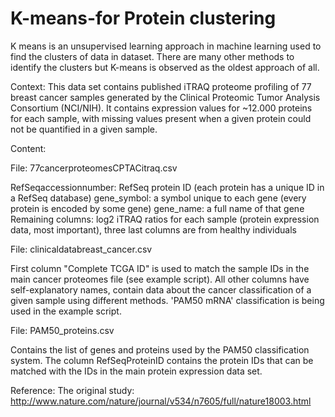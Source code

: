 # K-means-for Protein clustering 
K means is an unsupervised learning approach in machine learning used to find the clusters of data in dataset. There are many other methods to identify the clusters but K-means is observed as the oldest approach of all.

Context:
This data set contains published iTRAQ proteome profiling of 77 breast cancer samples generated by the Clinical Proteomic Tumor Analysis Consortium (NCI/NIH). It contains expression values for ~12.000 proteins for each sample, with missing values present when a given protein could not be quantified in a given sample.

Content:

File: 77cancerproteomesCPTACitraq.csv

RefSeqaccessionnumber: RefSeq protein ID (each protein has a unique
ID in a RefSeq database)
gene_symbol: a symbol unique to each gene (every protein is encoded
by some gene)
gene_name: a full name of that gene
Remaining columns: log2 iTRAQ ratios for each sample (protein
expression data, most important), three last columns are from healthy
individuals


File: clinicaldatabreast_cancer.csv

First column "Complete TCGA ID" is used to match the sample IDs in the main cancer proteomes file (see example script).
All other columns have self-explanatory names, contain data about the cancer classification of a given sample using different methods. 'PAM50 mRNA' classification is being used in the example script.

File: PAM50_proteins.csv

Contains the list of genes and proteins used by the PAM50 classification system. The column RefSeqProteinID contains the protein IDs that can be matched with the IDs in the main protein expression data set.

Reference:
The original study: http://www.nature.com/nature/journal/v534/n7605/full/nature18003.html 
